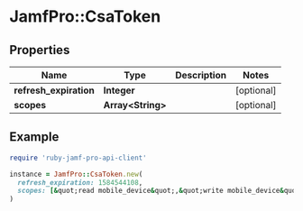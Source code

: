 # JamfPro::CsaToken

## Properties

| Name | Type | Description | Notes |
| ---- | ---- | ----------- | ----- |
| **refresh_expiration** | **Integer** |  | [optional] |
| **scopes** | **Array&lt;String&gt;** |  | [optional] |

## Example

```ruby
require 'ruby-jamf-pro-api-client'

instance = JamfPro::CsaToken.new(
  refresh_expiration: 1584544108,
  scopes: [&quot;read mobile_device&quot;,&quot;write mobile_device&quot;]
)
```

